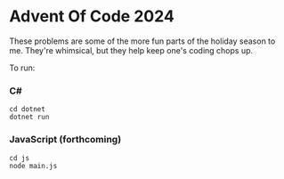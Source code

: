 # Advent Of Code 2024
These problems are some of the more fun parts of the holiday season to me. They're whimsical, but they help keep one's coding chops up.

To run:
### C#
```
cd dotnet
dotnet run
```
### JavaScript (forthcoming)
```
cd js
node main.js
```